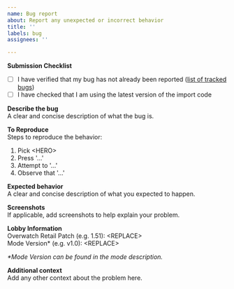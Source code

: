 ```yaml
---
name: Bug report
about: Report any unexpected or incorrect behavior
title: ''
labels: bug
assignees: ''

---
```


**Submission Checklist**
- [ ] I have verified that my bug has not already been reported ([list of tracked bugs](https://github.com/CactusPuppy/svb-ow2/issues?q=is%3Aissue+is%3Aopen+label%3Abug))
- [ ] I have checked that I am using the latest version of the import code

**Describe the bug**  
A clear and concise description of what the bug is.

**To Reproduce**  
Steps to reproduce the behavior:
1. Pick \<HERO>
2. Press '...'
3. Attempt to '...'
4. Observe that '...'

**Expected behavior**  
A clear and concise description of what you expected to happen.

**Screenshots**  
If applicable, add screenshots to help explain your problem.

**Lobby Information**  
Overwatch Retail Patch (e.g. 1.51): \<REPLACE>  
Mode Version* (e.g. v1.0): \<REPLACE>

*\*Mode Version can be found in the mode description.*

**Additional context**  
Add any other context about the problem here.
